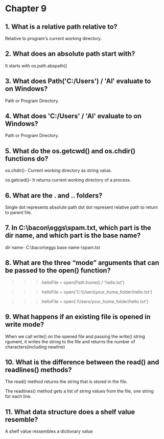 # Chapter 9
## 1. What is a relative path relative to?
Relative to program's current working directory.
## 2. What does an absolute path start with?
It starts with os.path.abspath()
## 3. What does Path('C:/Users') / 'Al' evaluate to on Windows?
Path or Program Directory.
## 4. What does 'C:/Users' / 'Al' evaluate to on Windows?
Path or Program Directory.
## 5. What do the os.getcwd() and os.chdir() functions do?
os.chdir()- Current working directory as string value.

os.getcwd()- It returns current working directory of a process.
## 6. What are the . and .. folders?
Single dot represents absolute path
dot dot represent relative path to return to parent file.

## 7. In C:\bacon\eggs\spam.txt, which part is the dir name, and which part is the base name?
dir name-  C:\bacon\eggs
base name-\spam.txt
## 8. What are the three “mode” arguments that can be passed to the open() function?

>>> helloFile = open(Path.home() / 'hello.txt')

>>> helloFile = open('C:\\Users\\your_home_folder\\hello.txt')

>>> helloFile = open('/Users/your_home_folder/hello.txt')
## 9. What happens if an existing file is opened in write mode?

When we call write() on the opened file and passing the write() string rgument, it writes the string to the file and returns the number of characters(including newline) 
##  10. What is the difference between the read() and readlines() methods?

The read() method returns the string that is stored in the file.

The readlines() method gets a list of string values from the file, one string for each line.
##  11. What data structure does a shelf value resemble?
 A shelf value ressembles a dictionary value 
 



 
